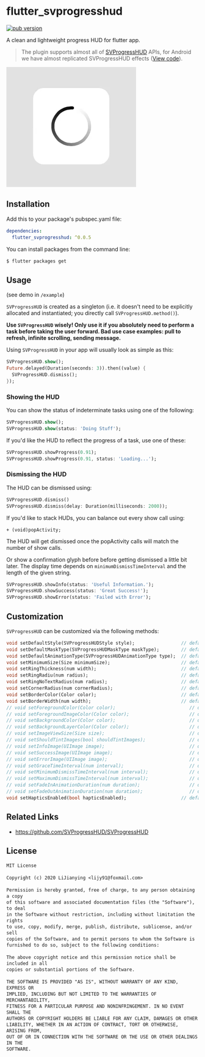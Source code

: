 # flutter_svprogresshud

[![pub version][pub-image]][pub-url]

[pub-image]: https://img.shields.io/pub/v/flutter_svprogresshud.svg
[pub-url]: https://pub.dev/packages/flutter_svprogresshud

A clean and lightweight progress HUD for flutter app.

> The plugin supports almost all of [SVProgressHUD](https://github.com/SVProgressHUD/SVProgressHUD) APIs, for Android we have almost replicated SVProgressHUD effects ([View code](https://github.com/leanflutter/flutter_svprogresshud/tree/master/android/src/main/java/org/leanflutter/svprogresshud)).

![SVProgressHUD](screenshots/SVProgressHUD.gif)

## Installation

Add this to your package's pubspec.yaml file:

```yaml
dependencies:
  flutter_svprogresshud: ^0.0.5
```

You can install packages from the command line:

```bash
$ flutter packages get
```

## Usage

(see demo in `/example`)

`SVProgressHUD` is created as a singleton (i.e. it doesn't need to be explicitly allocated and instantiated; you directly call `SVProgressHUD.method()`).

**Use `SVProgressHUD` wisely! Only use it if you absolutely need to perform a task before taking the user forward. Bad use case examples: pull to refresh, infinite scrolling, sending message.**

Using `SVProgressHUD` in your app will usually look as simple as this:

```dart
SVProgressHUD.show();
Future.delayed(Duration(seconds: 3)).then((value) {
  SVProgressHUD.dismiss();
});
```

### Showing the HUD

You can show the status of indeterminate tasks using one of the following:

```dart
SVProgressHUD.show();
SVProgressHUD.show(status: 'Doing Stuff');
```

If you'd like the HUD to reflect the progress of a task, use one of these:

```dart
SVProgressHUD.showProgress(0.91);
SVProgressHUD.showProgress(0.91, status: 'Loading...');
```

### Dismissing the HUD

The HUD can be dismissed using:

```dart
SVProgressHUD.dismiss()
SVProgressHUD.dismiss(delay: Duration(milliseconds: 2000));
```

If you'd like to stack HUDs, you can balance out every show call using:

```
+ (void)popActivity;
```

The HUD will get dismissed once the popActivity calls will match the number of show calls.

Or show a confirmation glyph before before getting dismissed a little bit later. The display time depends on `minimumDismissTimeInterval` and the length of the given string.

```dart
SVProgressHUD.showInfo(status: 'Useful Information.');
SVProgressHUD.showSuccess(status: 'Great Success!');
SVProgressHUD.showError(status: 'Failed with Error');
```

## Customization

`SVProgressHUD` can be customized via the following methods:

```dart
void setDefaultStyle(SVProgressHUDStyle style);                 // default is SVProgressHUDStyle.Light
void setDefaultMaskType(SVProgressHUDMaskType maskType);        // default is SVProgressHUDMaskType.None
void setDefaultAnimationType(SVProgressHUDAnimationType type);  // default is SVProgressHUDAnimationType.Flat
void setMinimumSize(Size minimumSize);                          // default is Size.zero, can be used to avoid resizing
void setRingThickness(num width);                               // default is 2 pt
void setRingRadiu(num radius);                                  // default is 18 pt
void setRingNoTextRadius(num radius);                           // default is 24 pt
void setCornerRadius(num cornerRadius);                         // default is 14 pt
void setBorderColor(Color color);                               // default is null
void setBorderWidth(num width);                                 // default is 0
// void setForegroundColor(Color color);                           // default is Colors.black, only used for SVProgressHUDStyle.Custom
// void setForegroundImageColor(Color color);                      // default is the same as foregroundColor
// void setBackgroundColor(Color color);                           // default is Colors.white, only used for SVProgressHUDStyle.Custom
// void setBackgroundLayerColor(Color color);                      // default is [Color colorWithWhite:0 alpha:0.4], only used for SVProgressHUDMaskType.Custom
// void setImageViewSize(Size size);                               // default is 28x28 pt
// void setShouldTintImages(bool shouldTintImages);                // default is true
// void setInfoImage(UIImage image);                               // default is the bundled info image provided by Freepik
// void setSuccessImage(UIImage image);                            // default is bundled success image from Freepik
// void setErrorImage(UIImage image);                              // default is bundled error image from Freepik
// void setGraceTimeInterval(num interval);                        // default is 0 seconds
// void setMinimumDismissTimeInterval(num interval);               // default is 5.0 seconds
// void setMaximumDismissTimeInterval(num interval);               // default is CGFLOAT_MAX
// void setFadeInAnimationDuration(num duration);                  // default is 0.15 seconds
// void setFadeOutAnimationDuration(num duration);                 // default is 0.15 seconds
void setHapticsEnabled(bool hapticsEnabled);                    // default is false
```

## Related Links

- https://github.com/SVProgressHUD/SVProgressHUD

## License

```
MIT License

Copyright (c) 2020 LiJianying <lijy91@foxmail.com>

Permission is hereby granted, free of charge, to any person obtaining a copy
of this software and associated documentation files (the "Software"), to deal
in the Software without restriction, including without limitation the rights
to use, copy, modify, merge, publish, distribute, sublicense, and/or sell
copies of the Software, and to permit persons to whom the Software is
furnished to do so, subject to the following conditions:

The above copyright notice and this permission notice shall be included in all
copies or substantial portions of the Software.

THE SOFTWARE IS PROVIDED "AS IS", WITHOUT WARRANTY OF ANY KIND, EXPRESS OR
IMPLIED, INCLUDING BUT NOT LIMITED TO THE WARRANTIES OF MERCHANTABILITY,
FITNESS FOR A PARTICULAR PURPOSE AND NONINFRINGEMENT. IN NO EVENT SHALL THE
AUTHORS OR COPYRIGHT HOLDERS BE LIABLE FOR ANY CLAIM, DAMAGES OR OTHER
LIABILITY, WHETHER IN AN ACTION OF CONTRACT, TORT OR OTHERWISE, ARISING FROM,
OUT OF OR IN CONNECTION WITH THE SOFTWARE OR THE USE OR OTHER DEALINGS IN THE
SOFTWARE.
```
